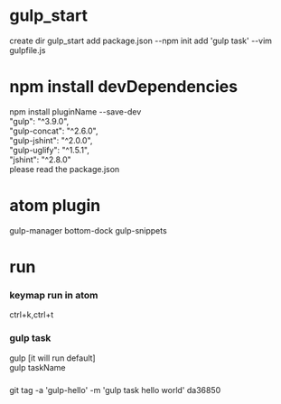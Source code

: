 # gulp_start
create dir gulp_start
add package.json --npm init
add 'gulp task' --vim gulpfile.js

# npm install devDependencies
npm install pluginName --save-dev  
"gulp": "^3.9.0",  
"gulp-concat": "^2.6.0",  
"gulp-jshint": "^2.0.0",  
"gulp-uglify": "^1.5.1",  
"jshint": "^2.8.0"  
please read the package.json  
# atom plugin
gulp-manager
bottom-dock
gulp-snippets

# run
### keymap run in atom
ctrl+k,ctrl+t

### gulp task
gulp [it will run default]  
gulp taskName


###
git tag -a 'gulp-hello' -m 'gulp task hello world' da36850
